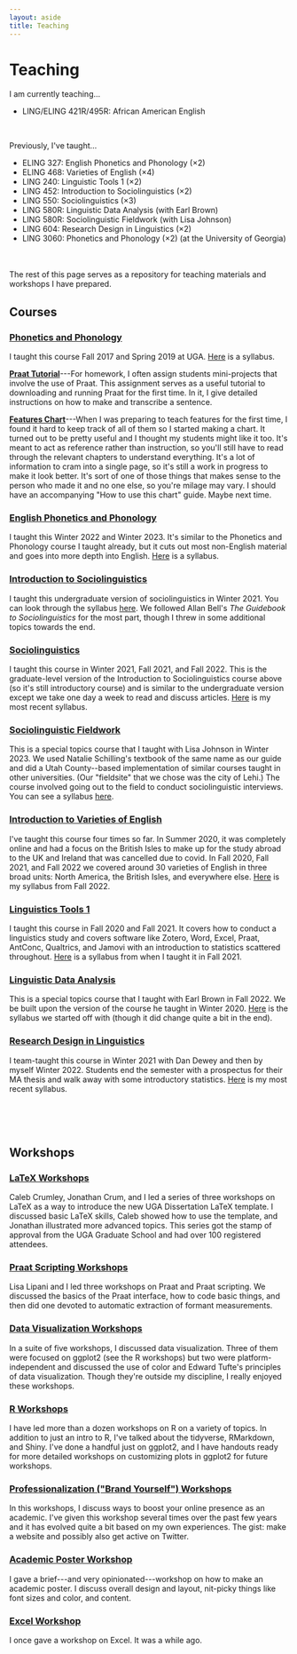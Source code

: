 ```yaml
---
layout: aside
title: Teaching
---
```


# Teaching

I am currently teaching…

* LING/ELING 421R/495R: African American English

<br/>

Previously, I've taught…

* ELING 327: English Phonetics and Phonology (×2)
* ELING 468: Varieties of English (×4)
* LING 240: Linguistic Tools 1 (×2)
* LING 452: Introduction to Sociolinguistics (×2)
* LING 550: Sociolinguistics (×3)
* LING 580R: Linguistic Data Analysis (with Earl Brown)
* LING 580R: Sociolinguistic Fieldwork (with Lisa Johnson)
* LING 604: Research Design in Linguistics (×2)
* LING 3060: Phonetics and Phonology (×2) (at the University of Georgia)

<br/>
<br/>
The rest of this page serves as a repository for teaching materials and workshops I have prepared.

<br/>

## Courses

### [Phonetics and Phonology](http://bulletin.uga.edu/Link.aspx?cid=ling3060)

I taught this course Fall 2017 and Spring 2019 at UGA. [Here](/downloads/190308_LING3060_syllabus.pdf) is a syllabus.

**[Praat Tutorial](/downloads/190523-Praat_tutorial.pdf)**---For homework, I often assign students mini-projects that involve the use of Praat. This assignment serves as a useful tutorial to downloading and running Praat for the first time. In it, I give detailed instructions on how to make and transcribe a sentence.

**[Features Chart](/downloads/180814-features_chart.pdf)**---When I was preparing to teach features for the first time, I found it hard to keep track of all of them so I started making a chart. It turned out to be pretty useful and I thought my students might like it too. It's meant to act as reference rather than instruction, so you'll still have to read through the relevant chapters to understand everything. It's a lot of information to cram into a single page, so it's still a work in progress to make it look better. It's sort of one of those things that makes sense to the person who made it and no one else, so you're milage may vary. I should have an accompanying "How to use this chart" guide. Maybe next time. 

### [English Phonetics and Phonology](https://catalog23byu.coursedog.com/courses/11232-001)

I taught this Winter 2022 and Winter 2023. It's similar to the Phonetics and Phonology course I taught already, but it cuts out most non-English material and goes into more depth into English. [Here](/downloads/230103-E327_syllabus.pdf) is a syllabus.

### [Introduction to Sociolinguistics](https://catalog23byu.coursedog.com/courses/12546-000)

I taught this undergraduate version of sociolinguistics in Winter 2021. You can look through the syllabus [here](/downloads/210102-L452_syllabus.pdf). We followed Allan Bell's *The Guidebook to Sociolinguistics* for the most part, though I threw in some additional topics towards the end.

### [Sociolinguistics](https://catalog.byu.edu/humanities/linguistics/sociolinguistics)

I taught this course in Winter 2021, Fall 2021, and Fall 2022. This is the graduate-level version of the Introduction to Sociolinguistics course above (so it's still introductory course) and is similar to the undergraduate version except we take one day a week to read and discuss articles. [Here](/downloads/220103-L550_syllabus.pdf) is my most recent syllabus.

### [Sociolinguistic Fieldwork](https://catalog23byu.coursedog.com/courses/01990-003)

This is a special topics course that I taught with Lisa Johnson in Winter 2023. We used Natalie Schilling's textbook of the same name as our guide and did a Utah County--based implementation of similar courses taught in other universities. (Our "fieldsite" that we chose was the city of Lehi.) The course involved going out to the field to conduct sociolinguistic interviews. You can see a syllabus [here](/downloads/230105-L580_socio_fieldwork.pdf). 

### [Introduction to Varieties of English](https://catalog.byu.edu/humanities/linguistics/introduction-varieties-of-english)

I've taught this course four times so far. In Summer 2020, it was completely online and had a focus on the British Isles to make up for the study abroad to the UK and Ireland that was cancelled due to covid. In Fall 2020, Fall 2021, and Fall 2022 we covered around 30 varieties of English in three broad units: North America, the British Isles, and everywhere else. [Here](/downloads/220103-E468_syllabus.pdf) is my syllabus from Fall 2022.

### [Linguistics Tools 1](https://catalog.byu.edu/humanities/linguistics/linguistic-tools-1)

I taught this course in Fall 2020 and Fall 2021. It covers how to conduct a linguistics study and covers software like Zotero, Word, Excel, Praat, AntConc, Qualtrics, and Jamovi with an introduction to statistics scattered throughout. [Here](/downloads/220103-L240_syllabus.pdf) is a syllabus from when I taught it in Fall 2021.

### [Linguistic Data Analysis](https://catalog23byu.coursedog.com/courses/01990-003)

This is a special topics course that I taught with Earl Brown in Fall 2022. We be built upon the version of the course he taught in Winter 2020. [Here](/downloads/220801_L580_data_analysis.pdf) is the syllabus we started off with (though it did change quite a bit in the end).

### [Research Design in Linguistics](https://gradstudies.byu.edu/course/research-design-linguistics)

I team-taught this course in Winter 2021 with Dan Dewey and then by myself Winter 2022. Students end the semester with a prospectus for their MA thesis and walk away with some introductory statistics. [Here](/downloads/220103-L604_syllabus.pdf) is my most recent syllabus.



<br/>
<br/>
<br/>




## Workshops

### [LaTeX Workshops](/pages/latex)

Caleb Crumley, Jonathan Crum, and I led a series of three workshops on LaTeX as a way to introduce the new UGA Dissertation LaTeX template. I discussed basic LaTeX skills, Caleb showed how to use the template, and Jonathan illustrated more advanced topics. This series got the stamp of approval from the UGA Graduate School and had over 100 registered attendees.

### [Praat Scripting Workshops](/pages/praat-workshops)

Lisa Lipani and I led three workshops on Praat and Praat scripting. We discussed the basics of the Praat interface, how to code basic things, and then did one devoted to automatic extraction of formant measurements. 

### [Data Visualization Workshops](/pages/dataviz)

In a suite of five workshops, I discussed data visualization. Three of them were focused on ggplot2 (see the R workshops) but two were platform-independent and discussed the use of color and Edward Tufte's principles of data visualization. Though they're outside my discipline, I really enjoyed these workshops.

### [R Workshops](/pages/r-workshops)

I have led more than a dozen workshops on R on a variety of topics. In addition to just an intro to R, I've talked about the tidyverse, RMarkdown, and Shiny. I've done a handful just on ggplot2, and I have handouts ready for more detailed workshops on customizing plots in ggplot2 for future workshops. 

### [Professionalization ("Brand Yourself") Workshops](/pages/brand-yourself)

In this workshops, I discuss ways to boost your online presence as an academic. I've given this workshop several times over the past few years and it has evolved quite a bit based on my own experiences. The gist: make a website and possibly also get active on Twitter.

### [Academic Poster Workshop](/downloads/190911-poster_workshop.pdf)

I gave a brief---and very opinionated---workshop on how to make an academic poster. I discuss overall design and layout, nit-picky things like font sizes and color, and content. 

### [Excel Workshop](/blog/excel-workshop)

I once gave a workshop on Excel. It was a while ago.
